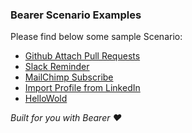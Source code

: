### Bearer Scenario Examples

Please find below some sample Scenario:
- [Github Attach Pull Requests](./githubAttachPullRequests)
- [Slack Reminder](./SlackReminder)
- [MailChimp Subscribe](./mailchimpSubscribe)
- [Import Profile from LinkedIn](./importlinkedin)
- [HelloWold](./helloWorld)


*Built for you with Bearer ❤️*
